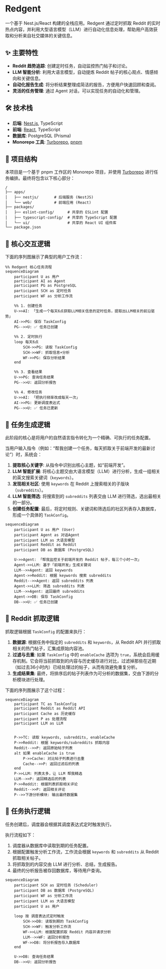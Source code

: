 # Redgent

一个基于 Nest.js/React 构建的全栈应用。Redgent 通过定时抓取 Reddit 的实时热点内容，并利用大型语言模型（LLM）进行自动化信息处理，帮助用户高效获取和分析来自社交媒体的关键信息。

## ✨ 主要特性

- **Reddit 趋势追踪**: 创建定时任务，自动监控热门帖子和讨论。
- **LLM 智能分析**: 利用大语言模型，自动提炼 Reddit 帖子的核心观点、情感倾向和关键信息。
- **自动化报告生成**: 将分析结果整理成简洁的报告，方便用户快速回顾和查阅。
- **灵活的任务管理**: 通过 Agent 对话，可以实现任务的自动化和管理。

## 🛠️ 技术栈

- **后端**: [Nest.js](https://nestjs.com/), TypeScript
- **前端**: [React](https://react.dev/), TypeScript
- **数据库**: PostgreSQL (Prisma)
- **Monorepo 工具**: [Turborepo](https://turbo.build/repo), [pnpm](https://pnpm.io/)

## 📂 项目结构

本项目是一个基于 pnpm 工作区的 Monorepo 项目，并使用 [Turborepo](https://turbo.build/repo) 进行任务编排。最终将包含以下核心部分：

```
/
├── apps/
│   ├── nestjs/       # 后端服务 (NestJS)
│   └── web/          # 前端应用 (React)
├── packages/
│   ├── eslint-config/      # 共享的 ESLint 配置
│   ├── typescript-config/  # 共享的 TypeScript 配置
│   └── ui/                 # 共享的 React UI 组件库
└── package.json
```

## 🤖 核心交互逻辑

下面的序列图展示了典型的用户工作流：

```mermaid
%% Redgent 核心任务流程
sequenceDiagram
    participant U as 用户
    participant AI as Agent
    participant PG as PostgreSQL
    participant SCH as 定时任务
    participant WF as 分析工作流

    %% 1. 创建任务
    U->>AI: 「生成一个每天6点获取LLM相关信息的定时任务，提取出LLM相关的前沿驱势」
    AI->>PG: 保存 TaskConfig
    PG-->>U: ✅ 任务已创建

    %% 2. 定时执行
    loop 每天6点
        SCH->>PG: 读取 TaskConfig
        SCH->>WF: 抓取信息+分析
        WF->>PG: 保存分析结果
    end

    %% 3. 查看结果
    U->>PG: 查询任务结果
    PG-->>U: 返回分析报告

    %% 4. 修改任务
    U->>AI: 「把执行频率改成每天一次」
    AI->>PG: 更新调度表达式
    PG-->>U: ✅ 任务已更新
```

## 🤖 任务生成逻辑

此阶段的核心是将用户的自然语言指令转化为一个精确、可执行的任务配置。

当用户输入指令（例如：“帮我创建一个任务，每天抓取关于前端开发的最新讨论”）时，系统会：

1.  **提取核心关键字**: 从指令中识别出核心主题，如“前端开发”。
2.  **LLM 智能扩展**: 将核心主题交由大语言模型（LLM）进行分析，生成一组相关的英文搜索关键词（`keywords`）。
3.  **发现相关社区**: 使用 `keywords` 在 Reddit 上搜索相关的子版块（`subreddits`）。
4.  **LLM 智能筛选**: 将搜索到的 `subreddits` 列表交由 LLM 进行筛选，选出最相关的一部分。
5.  **创建任务配置**: 最后，将定时规则、关键词和筛选后的社区列表存入数据库，形成一个具体的 `TaskConfig`。

```mermaid
sequenceDiagram
    participant U as 用户 (User)
    participant Agent as 对话Agent
    participant LLM as 大语言模型
    participant Reddit as Reddit
    participant DB as 数据库 (PostgreSQL)

    U->>Agent: 「帮我监控关于前端开发的 Reddit 帖子，每三个小时一次」
    Agent->>LLM: 基于「前端开发」生成关键词
    LLM-->>Agent: 返回 keywords
    Agent->>Reddit: 根据 keywords 搜索 subreddits
    Reddit-->>Agent: 返回 subreddits 列表
    Agent->>LLM: 筛选 subreddits 列表
    LLM-->>Agent: 返回最终 subreddits
    Agent->>DB: 保存 TaskConfig
    DB-->>U: ✅ 任务已创建
```

## 🤖 Reddit 抓取逻辑

抓取逻辑根据 `TaskConfig` 的配置来执行：

1.  **数据源**: 根据任务中指定的 `subreddits` 和 `keywords`，从 Reddit API 并行抓取相关的热门帖子，汇集成原始内容池。
2.  **过滤与去重**: 如果 `TaskConfig` 中的 `enableCache` 选项为 `true`，系统会启用缓存机制。它会将当前抓取到的内容与历史缓存进行对比，过滤掉那些在近期（如过去36小时内）已经处理过的帖子，从而有效避免重复分析。
3.  **生成结果集**: 最终，将排序后的帖子列表作为可分析的数据集，交由下游的分析模块进行处理。

下面的序列图展示了这个过程：

```mermaid
sequenceDiagram
    participant TC as TaskConfig
    participant Reddit as Reddit API
    participant Cache as 历史缓存
    participant P as 处理流程
    participant LLM as LLM


    P->>TC: 读取 keywords, subreddits, enableCache
    P->>Reddit: 根据 keywords/subreddits 抓取内容
    Reddit-->>P: 返回原始帖子列表
    alt 如果 enableCache is true
        P->>Cache: 对比帖子列表进行去重
        Cache-->>P: 返回过滤后的列表
    end
    P->>LLM: 列表太多，让 LLM 帮我精选
    LLM-->>P: 返回精选后的列表
    P->>Reddit: 根据列表抓取相关评论
    Reddit-->>P: 返回相关评论
    P-->>下游分析模块: 输出最终数据集
```

## 🤖 任务执行逻辑

任务创建后，调度器会根据其调度表达式定时触发执行。

执行流程如下：

1.  调度器从数据库中读取到期的任务配置。
2.  根据配置触发分析工作流，工作流会根据 `keywords` 和 `subreddits` 从 Reddit 抓取相关帖子。
3.  将抓取到的内容交由 LLM 进行分析、总结，生成报告。
4.  最终的分析报告被存回数据库，等待用户查询。

```mermaid
sequenceDiagram
    participant SCH as 定时任务 (Scheduler)
    participant DB as 数据库 (PostgreSQL)
    participant WF as 分析工作流
    participant LLM as 大语言模型
    participant U as 用户

    loop 按 调度表达式定时触发
        SCH->>DB: 读取到期的 TaskConfig
        SCH->>WF: 触发分析工作流
        WF->>LLM: 根据配置抓取 Reddit 内容并请求分析
        LLM-->>WF: 返回分析报告
        WF->>DB: 将分析报告存入数据库
    end

    U->>DB: 查询任务结果
    DB-->>U: 返回分析报告
```
